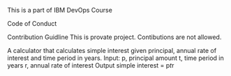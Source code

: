 This is a part of IBM DevOps Course 

Code of Conduct

Contribution Guidline
  This is provate project. Contibutions are not allowed.

A calculator that calculates simple interest given principal, annual rate of interest and time period in years.
Input:
   p, principal amount
   t, time period in years
   r, annual rate of interest
Output
   simple interest = p*t*r
